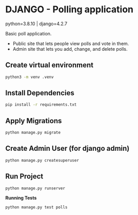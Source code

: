 # DJANGO - Polling application
python=3.8.10 | django=4.2.7

Basic poll application.
- Public site that lets people view polls and vote in them.
- Admin site that lets you add, change, and delete polls.

## Create virtual environment
```sh
python3 -m venv .venv
```

## Install Dependencies
```sh
pip install -r requirements.txt
```

## Apply Migrations
```sh
python manage.py migrate
```

## Create Admin User (for django admin)
```sh
python manage.py createsuperuser
```

## Run Project
```sh
python manage.py runserver
```

**Running Tests**
```sh
python manage.py test polls
```
